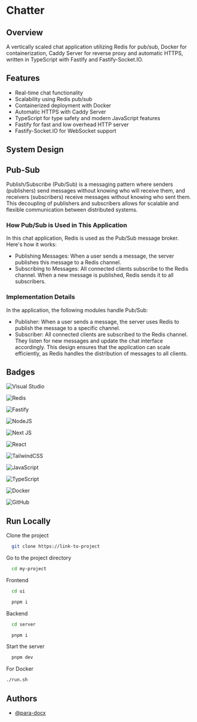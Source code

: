 
# Chatter
## Overview
A vertically scaled chat application utilizing Redis for pub/sub, Docker for containerization, Caddy Server for reverse proxy and automatic HTTPS, written in TypeScript with Fastify and Fastify-Socket.IO.





## Features

- Real-time chat functionality
- Scalability using Redis pub/sub
- Containerized deployment with Docker
- Automatic HTTPS with Caddy Server
- TypeScript for type safety and modern JavaScript features
- Fastify for fast and low overhead HTTP server
- Fastify-Socket.IO for WebSocket support

## System Design
## Pub-Sub
Publish/Subscribe (Pub/Sub) is a messaging pattern where senders (publishers) send messages without knowing who will receive them, and receivers (subscribers) receive messages without knowing who sent them. This decoupling of publishers and subscribers allows for scalable and flexible communication between distributed systems.
### How Pub/Sub is Used in This Application
In this chat application, Redis is used as the Pub/Sub message broker. Here's how it works:

- Publishing Messages: When a user sends a message, the server publishes this message to a Redis channel.
- Subscribing to Messages: All connected clients subscribe to the Redis channel. When a new message is published, Redis sends it to all subscribers.

### Implementation Details
In the application, the following modules handle Pub/Sub:

- Publisher: When a user sends a message, the server uses Redis to publish the message to a specific channel.
- Subscriber: All connected clients are subscribed to the Redis channel. They listen for new messages and update the chat interface accordingly.
This design ensures that the application can scale efficiently, as Redis handles the distribution of messages to all clients.

## Badges
![Visual Studio](https://img.shields.io/badge/Visual%20Studio-5C2D91.svg?style=for-the-badge&logo=visual-studio&logoColor=white) 

![Redis](https://img.shields.io/badge/redis-%23DD0031.svg?style=for-the-badge&logo=redis&logoColor=white)

![Fastify](https://img.shields.io/badge/fastify-%23000000.svg?style=for-the-badge&logo=fastify&logoColor=white)

![NodeJS](https://img.shields.io/badge/node.js-6DA55F?style=for-the-badge&logo=node.js&logoColor=white)

![Next JS](https://img.shields.io/badge/Next-black?style=for-the-badge&logo=next.js&logoColor=white)

![React](https://img.shields.io/badge/react-%2320232a.svg?style=for-the-badge&logo=react&logoColor=%2361DAFB)

![TailwindCSS](https://img.shields.io/badge/tailwindcss-%2338B2AC.svg?style=for-the-badge&logo=tailwind-css&logoColor=white)

![JavaScript](https://img.shields.io/badge/javascript-%23323330.svg?style=for-the-badge&logo=javascript&logoColor=%23F7DF1E)

![TypeScript](https://img.shields.io/badge/typescript-%23007ACC.svg?style=for-the-badge&logo=typescript&logoColor=white)

![Docker](https://img.shields.io/badge/docker-%230db7ed.svg?style=for-the-badge&logo=docker&logoColor=white)

![GitHub](https://img.shields.io/badge/github-%23121011.svg?style=for-the-badge&logo=github&logoColor=white)
## Run Locally

Clone the project

```bash
  git clone https://link-to-project
```

Go to the project directory

```bash
  cd my-project
```

Frontend
```bash
  cd ui
```
```bash
  pnpm i
```
Backend
```bash
  cd server
```
```bash
  pnpm i
```

Start the server

```bash
  pnpm dev
```
For Docker
```bash
./run.sh
```



## Authors

- [@para-docx](https://www.github.com/para-docx)


